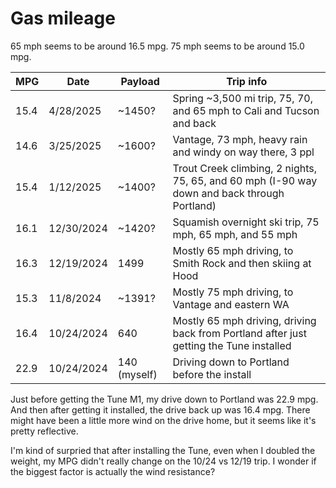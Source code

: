 # Gas mileage

65 mph seems to be around 16.5 mpg.
75 mph seems to be around 15.0 mpg.

MPG | Date | Payload | Trip info
--|--|--|--
15.4 | 4/28/2025 | ~1450? | Spring ~3,500 mi trip, 75, 70, and 65 mph to Cali and Tucson and back
14.6 | 3/25/2025 | ~1600? | Vantage, 73 mph, heavy rain and windy on way there, 3 ppl
15.4 | 1/12/2025 | ~1400? | Trout Creek climbing, 2 nights, 75, 65, and 60 mph (I-90 way down and back through Portland)
16.1 | 12/30/2024 | ~1420? | Squamish overnight ski trip, 75 mph, 65 mph, and 55 mph
16.3 | 12/19/2024 | 1499 | Mostly 65 mph driving, to Smith Rock and then skiing at Hood
15.3 | 11/8/2024 | ~1391? | Mostly 75 mph driving, to Vantage and eastern WA
16.4 | 10/24/2024 | 640 | Mostly 65 mph driving, driving back from Portland after just getting the Tune installed
22.9 | 10/24/2024 | 140 (myself) | Driving down to Portland before the install

Just before getting the Tune M1, my drive down to Portland was 22.9 mpg. And then after getting it installed, the drive back up was 16.4 mpg. There might have been a little more wind on the drive home, but it seems like it's pretty reflective.

I'm kind of surpried that after installing the Tune, even when I doubled the weight, my MPG didn't really change on the 10/24 vs 12/19 trip. I wonder if the biggest factor is actually the wind resistance?
